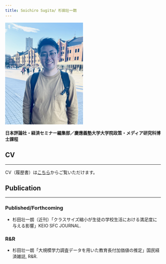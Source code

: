 ```yaml
---
title: Soichiro Sugita/ 杉田壮一朗
---
```



<img src="./thumbnail.jpeg" width="50%">


**日本評論社・経済セミナー編集部／慶應義塾大学大学院政策・メディア研究科博士課程**


## CV

___

CV（履歴書）は[こちら](./another_page.md)からご覧いただけます。

## Publication

___

### Published/Forthcoming

- 杉田壮一朗（近刊）「クラスサイズ縮小が生徒の学校生活における満足度に与える影響」KEIO SFC JOURNAL.

### R&R

- 杉田壮一朗「大規模学力調査データを用いた教育長付加価値の推定」国民経済雑誌, R&R.